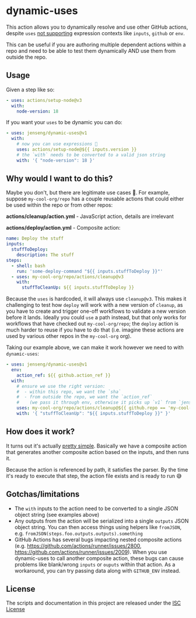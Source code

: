 # dynamic-uses

This action allows you to dynamically resolve and use other GitHub actions, despite `uses` [not supporting](https://github.com/actions/runner/issues/895) expression contexts like `inputs`, `github` or `env`.

This can be useful if you are authoring multiple dependent actions within a repo and need to be able to test them dynamically AND use them from outside the repo.

## Usage

Given a step like so:

```yaml
- uses: actions/setup-node@v3
  with:
    node-version: 18
```

If you want your `uses` to be dynamic you can do:

```yaml
- uses: jenseng/dynamic-uses@v1
  with:
    # now you can use expressions 🥳
    uses: actions/setup-node@${{ inputs.version }}
    # the `with` needs to be converted to a valid json string
    with: '{ "node-version": 18 }'
```

## Why would I want to do this?

Maybe you don't, but there are legitimate use cases 🙂. For example, suppose `my-cool-org/repo` has a couple reusable actions that could either be used within the repo or from other repos:

**actions/cleanup/action.yml** - JavaScript action, details are irrelevant

**actions/deploy/action.yml** - Composite action:

```yaml
name: Deploy the stuff
inputs:
  stuffToDeploy:
    description: The stuff
steps:
  - shell: bash
    run: 'some-deploy-command "${{ inputs.stuffToDeploy }}"'
  - uses: my-cool-org/repo/actions/cleanup@v3
    with:
      stuffToCleanUp: ${{ inputs.stuffToDeploy }}
```

Because the `uses` is hardcoded, it will always use `cleanup@v3`. This makes it challenging to test how `deploy` will work with a new version of `cleanup`, as you have to create and trigger one-off workflows to validate a new version before it lands. Ideally you could `use` a path instead, but that only works for workflows that have checked out `my-cool-org/repo`; the `deploy` action is much harder to reuse if you have to do that (i.e. imagine these actions are used by various other repos in the `my-cool-org` org).

Taking our example above, we can make it work however we need to with `dynamic-uses`:

```yaml
- uses: jenseng/dynamic-uses@v1
  env:
    action_ref: ${{ github.action_ref }}
  with:
    # ensure we use the right version:
    #  - within this repo, we want the `sha`
    #  - from outside the repo, we want the `action_ref`
    #    (we pass it through env, otherwise it picks up `v1` from `jenseng/dynamic-uses@v1`)
    uses: my-cool-org/repo/actions/cleanup@${{ github.repo == 'my-cool-org/repo' && github.sha || env.action_ref }}
    with: '{ "stuffToCleanUp": "${{ inputs.stuffToDeploy }}" }'
```

## How does it work?

It turns out it's actually [pretty simple](./action.yml). Basically we have a composite action that generates another composite action based on the inputs, and then runs it.

Because the action is referenced by path, it satisfies the parser. By the time it's ready to execute that step, the action file exists and is ready to run 😅

## Gotchas/limitations

- The `with` inputs to the action need to be converted to a single JSON object string (see examples above)
- Any outputs from the action will be serialized into a single `outputs` JSON object string. You can then access things using helpers like `fromJSON`, e.g. `fromJSON(steps.foo.outputs.outputs).something`
- GitHub Actions has several bugs impacting nested composite actions (e.g. https://github.com/actions/runner/issues/2800, https://github.com/actions/runner/issues/2009). When you use dynamic-uses to call another composite action, these bugs can cause problems like blank/wrong `inputs` or `ouputs` within that action. As a workaround, you can try passing data along with `GITHUB_ENV` instead.

## License

The scripts and documentation in this project are released under the [ISC License](./LICENSE.md)
